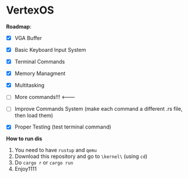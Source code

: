 # VertexOS
**Roadmap**:
- [x] VGA Buffer
- [x] Basic Keyboard Input System
- [x] Terminal Commands 
- [x] Memory Managment
- [x] Multitasking
- [ ] More commands!!! <---
- [ ] Improve Commands System (make each command a different .rs file, then load them)
- [x] Proper Testing (test terminal command)


**How to run dis**
1. You need to have `rustup` and `qemu`
2. Download this repository and go to `\kernel\` (using `cd`)
3. Do `cargo r` or `cargo run`
4. Enjoy1111
